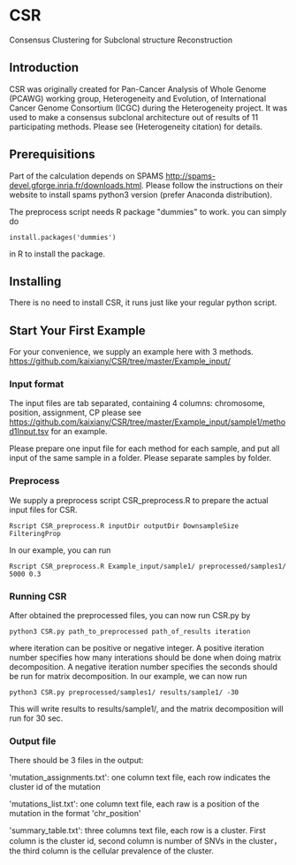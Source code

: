 # CSR
Consensus Clustering for Subclonal structure Reconstruction
## Introduction
CSR was originally created for Pan-Cancer Analysis of Whole Genome (PCAWG) working group, Heterogeneity and Evolution, of International Cancer Genome Consortium (ICGC) during the Heterogeneity project. It was used to make a consensus subclonal architecture out of results of 11 participating methods. Please see (Heterogeneity citation) for details.
## Prerequisitions
Part of the calculation depends on SPAMS http://spams-devel.gforge.inria.fr/downloads.html. Please follow the instructions on their website to install spams python3 version (prefer Anaconda distribution).

The preprocess script needs R package "dummies" to work. you can simply do 
```
install.packages('dummies')
```
in R to install the package.
## Installing
There is no need to install CSR, it runs just like your regular python script.
## Start Your First Example
For your convenience, we supply an example here with 3 methods. https://github.com/kaixiany/CSR/tree/master/Example_input/
### Input format
The input files are tab separated, containing 4 columns: chromosome, position, assignment, CP please see https://github.com/kaixiany/CSR/tree/master/Example_input/sample1/method1Input.tsv for an example.

Please prepare one input file for each method for each sample, and put all input of the same sample in a folder. Please separate samples by folder.

### Preprocess
We supply a preprocess script CSR_preprocess.R to prepare the actual input files for CSR.
```
Rscript CSR_preprocess.R inputDir outputDir DownsampleSize FilteringProp
```
In our example, you can run
```
Rscript CSR_preprocess.R Example_input/sample1/ preprocessed/samples1/ 5000 0.3
```

### Running CSR
After obtained the preprocessed files, you can now run CSR.py by
```
python3 CSR.py path_to_preprocessed path_of_results iteration
```
where iteration can be positive or negative integer. A positive iteration number specifies how many interations should be done when doing matrix decomposition. A negative iteration number specifies the seconds should be run for matrix decomposition. In our example, we can now run
```
python3 CSR.py preprocessed/samples1/ results/sample1/ -30
```
This will write results to results/sample1/, and the matrix decomposition will run for 30 sec.

### Output file
There should be 3 files in the output:

'mutation_assignments.txt': one column text file, each row indicates the cluster id of the mutation

'mutations_list.txt': one column text file, each raw is a position of the mutation in the format 'chr_position'

'summary_table.txt': three columns text file, each row is a cluster. First column is the cluster id, second column is number of SNVs in the cluster， the third column is the cellular prevalence of the cluster.
